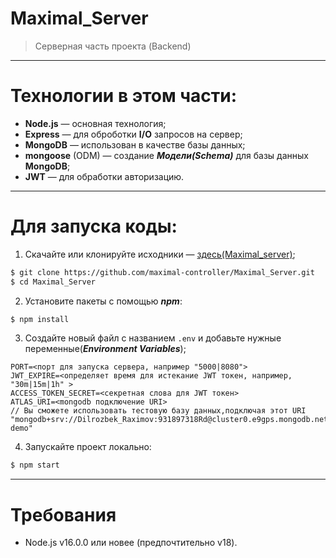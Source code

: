 # Maximal_Server

> Серверная часть проекта (Backend)

---

# Технологии в этом части:
- **Node.js** — основная технология;
- **Express** — для оброботки **I/O** запросов на сервер;
- **MongoDB** — использован в качестве базы данных;
- **mongoose** (ODM) — создание ***Модели(Schema)*** для базы данных **MongoDB**;
- **JWT** — для обработки авторизацию.

---

# Для запуска коды:

1. Скачайте или клонируйте исходники — [здесь(Maximal_server)](https://github.com/maximal-controller/Maximal_Server);
```bash
$ git clone https://github.com/maximal-controller/Maximal_Server.git
$ cd Maximal_Server
```

2. Установите пакеты с помощью ***npm***:
```bash
$ npm install 
```

3. Создайте новый файл с названием `.env` и добавьте нужные переменные(***Environment Variables***);
```env
PORT=<порт для запуска сервера, например "5000|8080">
JWT_EXPIRE=<определяет время для истекание JWT токен, например, "30m|15m|1h" >
ACCESS_TOKEN_SECRET=<секретная слова для JWT токен>
ATLAS_URI=<mongodb подключение URI>
// Вы сможете использовать тестовую базу данных,подключая этот URI "mongodb+srv://Dilrozbek_Raximov:931897318Rd@cluster0.e9gps.mongodb.net/maximal-demo"
```

4. Запускайте проект локально:
```bash
$ npm start
```

---

# Требования
- Node.js v16.0.0 или новее (предпочтительно v18).
